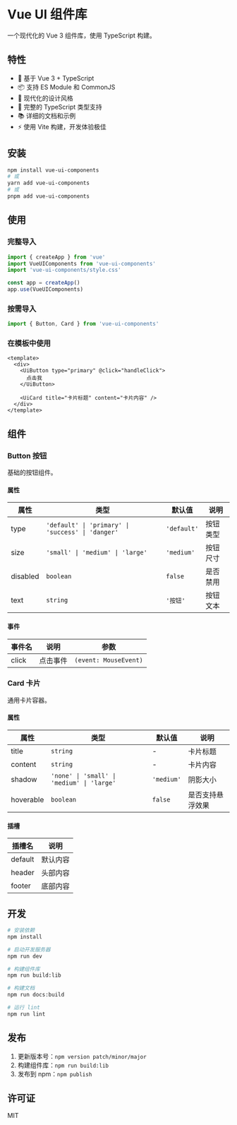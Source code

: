 # Vue UI 组件库

一个现代化的 Vue 3 组件库，使用 TypeScript 构建。

## 特性

- 🚀 基于 Vue 3 + TypeScript
- 📦 支持 ES Module 和 CommonJS
- 🎨 现代化的设计风格
- 🔧 完整的 TypeScript 类型支持
- 📚 详细的文档和示例
- ⚡️ 使用 Vite 构建，开发体验极佳

## 安装

```bash
npm install vue-ui-components
# 或
yarn add vue-ui-components
# 或
pnpm add vue-ui-components
```

## 使用

### 完整导入

```typescript
import { createApp } from 'vue'
import VueUIComponents from 'vue-ui-components'
import 'vue-ui-components/style.css'

const app = createApp()
app.use(VueUIComponents)
```

### 按需导入

```typescript
import { Button, Card } from 'vue-ui-components'
```

### 在模板中使用

```vue
<template>
  <div>
    <UiButton type="primary" @click="handleClick">
      点击我
    </UiButton>
    
    <UiCard title="卡片标题" content="卡片内容" />
  </div>
</template>
```

## 组件

### Button 按钮

基础的按钮组件。

#### 属性

| 属性 | 类型 | 默认值 | 说明 |
|------|------|--------|------|
| type | `'default' \| 'primary' \| 'success' \| 'danger'` | `'default'` | 按钮类型 |
| size | `'small' \| 'medium' \| 'large'` | `'medium'` | 按钮尺寸 |
| disabled | `boolean` | `false` | 是否禁用 |
| text | `string` | `'按钮'` | 按钮文本 |

#### 事件

| 事件名 | 说明 | 参数 |
|--------|------|------|
| click | 点击事件 | `(event: MouseEvent)` |

### Card 卡片

通用卡片容器。

#### 属性

| 属性 | 类型 | 默认值 | 说明 |
|------|------|--------|------|
| title | `string` | - | 卡片标题 |
| content | `string` | - | 卡片内容 |
| shadow | `'none' \| 'small' \| 'medium' \| 'large'` | `'medium'` | 阴影大小 |
| hoverable | `boolean` | `false` | 是否支持悬浮效果 |

#### 插槽

| 插槽名 | 说明 |
|--------|------|
| default | 默认内容 |
| header | 头部内容 |
| footer | 底部内容 |

## 开发

```bash
# 安装依赖
npm install

# 启动开发服务器
npm run dev

# 构建组件库
npm run build:lib

# 构建文档
npm run docs:build

# 运行 lint
npm run lint
```

## 发布

1. 更新版本号：`npm version patch/minor/major`
2. 构建组件库：`npm run build:lib`
3. 发布到 npm：`npm publish`

## 许可证

MIT 